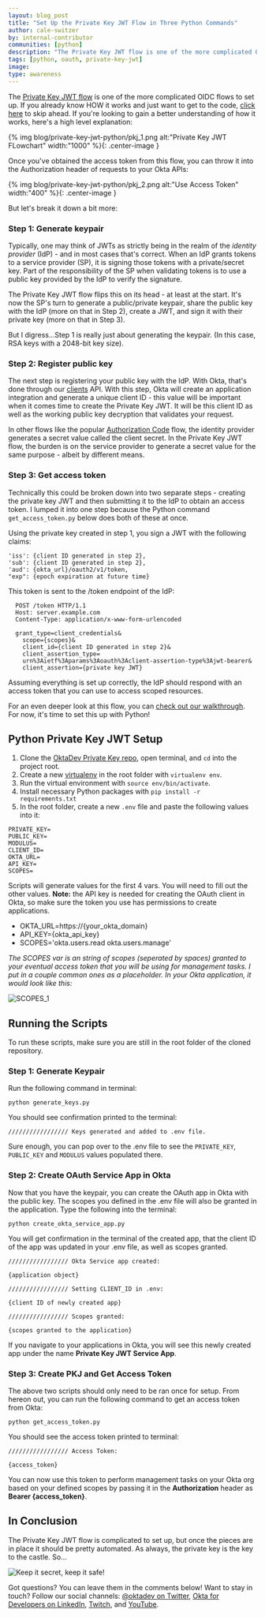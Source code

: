 ```yaml
---
layout: blog_post
title: "Set Up the Private Key JWT Flow in Three Python Commands"
author: cale-switzer
by: internal-contributor
communities: [python]
description: "The Private Key JWT flow is one of the more complicated OAuth flows to set up. Learn how the flow works at a high level and how you can implement it in three commands with Python scripting."
tags: [python, oauth, private-key-jwt]
image:
type: awareness
---
```


The [Private Key JWT flow](https://openid.net/specs/openid-connect-core-1_0.html#ClientAuthentication) is one of the more complicated OIDC flows to set up. If you already know HOW it works and just want to get to the code, [click here](#python-private-key-jwt-setup) to skip ahead. If you're looking to gain a better understanding of how it works, here's a high level explanation:

{% img blog/private-key-jwt-python/pkj_1.png alt:"Private Key JWT FLowchart" width:"1000" %}{: .center-image }

Once you've obtained the access token from this flow, you can throw it into the Authorization header of requests to your Okta APIs:

{% img blog/private-key-jwt-python/pkj_2.png alt:"Use Access Token" width:"400" %}{: .center-image }

But let's break it down a bit more:

### Step 1: Generate keypair

Typically, one may think of JWTs as strictly being in the realm of the *identity provider* (IdP) - and in most cases that's correct. When an IdP grants tokens to a service provider (SP), it is signing those tokens with a private/secret key. Part of the responsibility of the SP when validating tokens is to use a public key provided by the IdP to verify the signature.

The Private Key JWT flow flips this on its head - at least at the start. It's now the SP's turn to generate a public/private keypair, share the public key with the IdP (more on that in Step 2), create a JWT, and sign it with their private key (more on that in Step 3).

But I digress...Step 1 is really just about generating the keypair. (In this case, RSA keys with a 2048-bit key size).

### Step 2: Register public key

The next step is registering your public key with the IdP. With Okta, that's done through our [clients](https://developer.okta.com/docs/reference/api/oauth-clients/#register-new-client) API. With this step, Okta will create an application integration and generate a unique client ID - this value will be important when it comes time to create the Private Key JWT. It will be this client ID as well as the working public key decryption that validates your request.

In other flows like the popular [Authorization Code](https://developer.okta.com/docs/guides/implement-grant-type/authcode/main) flow, the identity provider generates a secret value called the client secret. In the Private Key JWT flow, the burden is on the service provider to generate a secret value for the same purpose - albeit by different means.

### Step 3: Get access token

Technically this could be broken down into two separate steps - creating the private key JWT and then submitting it to the IdP to obtain an access token. I lumped it into one step because the Python command `get_access_token.py` below does both of these at once.

Using the private key created in step 1, you sign a JWT with the following claims:

```
'iss': {client ID generated in step 2},
'sub': {client ID generated in step 2},
'aud': {okta_url}/oauth2/v1/token,
"exp": {epoch expiration at future time}
```

This token is sent to the /token endpoint of the IdP:

```
  POST /token HTTP/1.1
  Host: server.example.com
  Content-Type: application/x-www-form-urlencoded

  grant_type=client_credentials&
    scope={scopes}&
    client_id={client ID generated in step 2}&
    client_assertion_type=
    urn%3Aietf%3Aparams%3Aoauth%3Aclient-assertion-type%3Ajwt-bearer&
    client_assertion={private key JWT}
```

Assuming everything is set up correctly, the IdP should respond with an access token that you can use to access scoped resources.

For an even deeper look at this flow, you can [check out our walkthrough](https://developer.okta.com/docs/guides/implement-oauth-for-okta-serviceapp/overview/). For now, it's time to set this up with Python!

## Python Private Key JWT Setup

1. Clone the [OktaDev Private Key repo](https://github.com/Tennyx/private-key-jwt-python), open terminal, and `cd` into the project root.
2. Create a new [virtualenv](https://docs.python.org/3/library/venv.html) in the root folder with `virtualenv env`.
3. Run the virtual environment with `source env/bin/activate`.
4. Install necessary Python packages with `pip install -r requirements.txt`
5. In the root folder, create a new `.env` file and paste the following values into it:

```
PRIVATE_KEY=
PUBLIC_KEY=
MODULUS=
CLIENT_ID=
OKTA_URL=
API_KEY=
SCOPES=
```

Scripts will generate values for the first 4 vars. You will need to fill out the other values. **Note:** the API key is needed for creating the OAuth client in Okta, so make sure the token you use has permissions to create applications.

- OKTA_URL=https://{your_okta_domain}
- API_KEY={okta_api_key}
- SCOPES='okta.users.read okta.users.manage'

*The SCOPES var is an string of scopes (seperated by spaces) granted to your eventual access token that you will be using for management tasks. I put in a couple common ones as a placeholder. In your Okta application, it would look like this:*

![SCOPES_1](https://i.imgur.com/B4zNpom.png)

## Running the Scripts

To run these scripts, make sure you are still in the root folder of the cloned repository.

### Step 1: Generate Keypair

Run the following command in terminal:

```
python generate_keys.py
```

You should see confirmation printed to the terminal:

```
///////////////// Keys generated and added to .env file.
```

Sure enough, you can pop over to the .env file to see the `PRIVATE_KEY`, `PUBLIC_KEY` and `MODULUS` values populated there.

### Step 2: Create OAuth Service App in Okta

Now that you have the keypair, you can create the OAuth app in Okta with the public key. The scopes you defined in the .env file will also be granted in the application. Type the following into the terminal:

```
python create_okta_service_app.py
```

You will get confirmation in the terminal of the created app, that the client ID of the app was updated in your .env file, as well as scopes granted.

```
///////////////// Okta Service app created: 

{application object}

///////////////// Setting CLIENT_ID in .env:

{client ID of newly created app}

///////////////// Scopes granted: 

{scopes granted to the application}
```

If you navigate to your applications in Okta, you will see this newly created app under the name **Private Key JWT Service App**.

### Step 3: Create PKJ and Get Access Token

The above two scripts should only need to be ran once for setup. From hereon out, you can run the following command to get an access token from Okta:

```
python get_access_token.py
```

You should see the access token printed to terminal:

```
///////////////// Access Token:

{access_token}
```

You can now use this token to perform management tasks on your Okta org based on your defined scopes by passing it in the **Authorization** header as **Bearer {access_token}**.

## In Conclusion

The Private Key JWT flow is complicated to set up, but once the pieces are in place it should be pretty automated. As always, the private key is the key to the castle. So...

![Keep it secret, keep it safe!](https://thumbs.gfycat.com/HonestSmartBuffalo-max-1mb.gif)

Got questions? You can leave them in the comments below! Want to stay in touch? Follow our social channels: [@oktadev on Twitter](https://twitter.com/oktadev), [Okta for Developers on LinkedIn](https://www.linkedin.com/company/oktadev), [Twitch](https://www.twitch.tv/oktadev), and [YouTube](https://youtube.com/oktadev).
